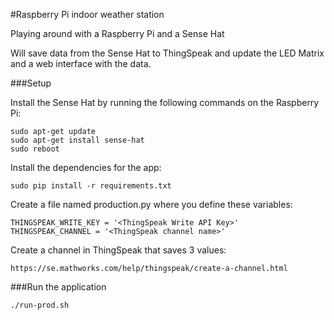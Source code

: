 #Raspberry Pi indoor weather station

Playing around with a Raspberry Pi and a Sense Hat

Will save data from the Sense Hat to ThingSpeak and update the LED Matrix and a web interface with the data.


###Setup

Install the Sense Hat by running the following commands on the Raspberry Pi:

    sudo apt-get update
    sudo apt-get install sense-hat
    sudo reboot
    
Install the dependencies for the app:

    sudo pip install -r requirements.txt
    
Create a file named production.py where you define these variables:

    THINGSPEAK_WRITE_KEY = '<ThingSpeak Write API Key>'
    THINGSPEAK_CHANNEL = '<ThingSpeak channel name>'

Create a channel in ThingSpeak that saves 3 values:

    https://se.mathworks.com/help/thingspeak/create-a-channel.html


###Run the application

    ./run-prod.sh 
